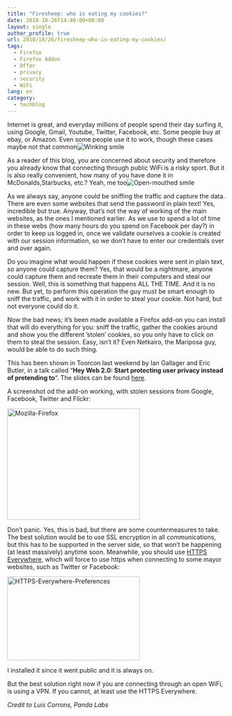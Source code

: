 ```yaml
---
title: "Firesheep: who is eating my cookies?"
date: 2010-10-26T14:40:00+00:00
layout: single
author_profile: true
url: 2010/10/26/firesheep-who-is-eating-my-cookies/
tags:
  - Firefox
  - Firefox Addon
  - Offer
  - privacy
  - security
  - WiFi
lang: en
category: 
  - techblog
---
```

Internet is great, and everyday millions of people spend their day surfing it, using Google, Gmail, Youtube, Twitter, Facebook, etc. Some people buy at ebay, or Amazon. Even some people use it to work, though these cases maybe not that common![Winking smile](http://lh4.ggpht.com/_vaUVXcmC3OI/TMbhDPTZKhI/AAAAAAAAC6U/xQwJOsqyl9g/wlEmoticon-winkingsmile%5B2%5D.png?imgmax=800) 

As a reader of this blog, you are concerned about security and therefore you already know that connecting through public WiFi is a risky sport. But it is also really convenient, how many of you have done it in McDonalds,Starbucks, etc.? Yeah, me too![Open-mouthed smile](http://lh4.ggpht.com/_vaUVXcmC3OI/TMbhFQXc7ZI/AAAAAAAAC6Y/1c57ir6tCes/wlEmoticon-openmouthedsmile%5B2%5D.png?imgmax=800) 

As we always say, anyone could be sniffing the traffic and capture the data. There are even some websites that send the password in plain text! Yes, incredible but true. Anyway, that’s not the way of working of the main websites, as the ones I mentioned earlier. As we use to spend a lot of time in these webs (how many hours do you spend on Facebook per day?) in order to keep us logged in, once we validate ourselves a cookie is created with our session information, so we don’t have to enter our credentials over and over again.

Do you imagine what would happen if these cookies were sent in plain text, so anyone could capture them? Yes, that would be a nightmare, anyone could capture them and recreate them in their computers and steal our session. Well, this is something that happens ALL THE TIME. And it is no new. But yet, to perform this operation the guy must be smart enough to sniff the traffic, and work with it in order to steal your cookie. Not hard, but not everyone could do it.

Now the bad news; it’s been made available a Firefox add-on you can install that will do everything for you: sniff the traffic, gather the cookies around and show you the different ’stolen’ cookies, so you only have to click on them to steal the session. Easy, isn’t it? Even Netkairo, the Mariposa guy, would be able to do such thing.

This has been shown in Toorcon last weekend by Ian Gallager and Eric Butler, in a talk called “**Hey Web 2.0: Start protecting user privacy instead of pretending to**“. The slides can be found [here](http://codebutler.github.com/firesheep/tc12/#1).

A screenshot od the add-on working, with stolen sessions from Google, Facebook, Twitter and Flickr:

[<img title="Mozilla-Firefox" border="0" alt="Mozilla-Firefox" src="http://lh5.ggpht.com/_vaUVXcmC3OI/TMbhMstI74I/AAAAAAAAC6g/l0RnM7_ode4/Mozilla-Firefox_thumb%5B1%5D.jpg?imgmax=800" width="304" height="255" />](http://lh6.ggpht.com/_vaUVXcmC3OI/TMbhJLR3ilI/AAAAAAAAC6c/E-m_3jhhczc/s1600-h/Mozilla-Firefox%5B3%5D.jpg)

Don’t panic. Yes, this is bad, but there are some countermeasures to take. The best solution would be to use SSL encryption in all communications, but this has to be supported in the server side, so that won’t be happening (at least massively) anytime soon. Meanwhile, you should use [HTTPS Everywhere](https://www.eff.org/https-everywhere), which will force to use https when connecting to some mayor websites, such as Twitter or Facebook:

[<img title="HTTPS-Everywhere-Preferences" border="0" alt="HTTPS-Everywhere-Preferences" src="http://lh3.ggpht.com/_vaUVXcmC3OI/TMbhTuMG1bI/AAAAAAAAC6o/G5yK5F-fYbY/HTTPS-Everywhere-Preferences_thumb%5B1%5D.jpg?imgmax=800" width="304" height="192" />](http://lh6.ggpht.com/_vaUVXcmC3OI/TMbhP0AQnwI/AAAAAAAAC6k/pLu1U-JjhNw/s1600-h/HTTPS-Everywhere-Preferences%5B3%5D.jpg)

I installed it since it went public and it is always on.

But the best solution right now if you are connecting through an open WiFi, is using a VPN. If you cannot, at least use the HTTPS Everywhere.

_Credit to Luis Corrons, Panda Labs_